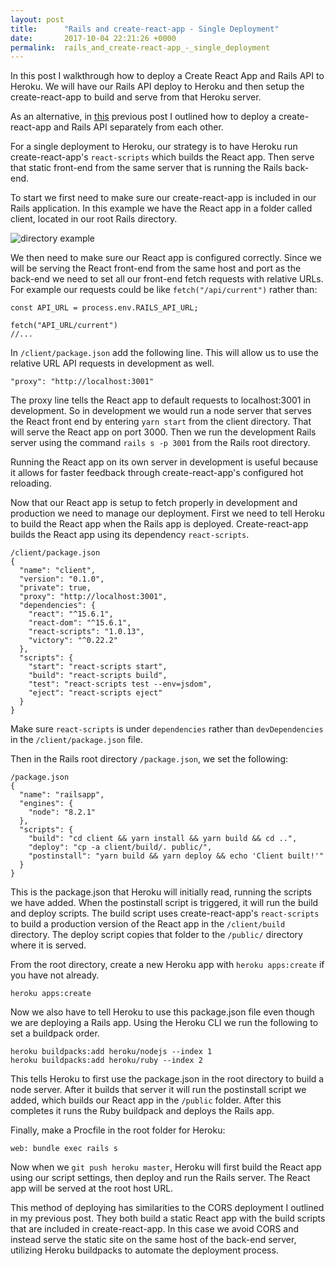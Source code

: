 ```yaml
---
layout: post
title:      "Rails and create-react-app - Single Deployment"
date:       2017-10-04 22:21:26 +0000
permalink:  rails_and_create-react-app_-_single_deployment
---
```



In this post I walkthrough how to deploy a Create React App and Rails API to Heroku. We will have our Rails API deploy to Heroku and then setup the create-react-app to build and serve from that Heroku server.

As an alternative, in [this](https://andrewjford.github.io/2017/09/28/rails_and_create-react-app_-_cors_deployment/) previous post I outlined how to deploy a create-react-app and Rails API separately from each other.

For a single deployment to Heroku, our strategy is to have Heroku run create-react-app's `react-scripts` which builds the React app. Then serve that static front-end from the same server that is running the Rails back-end.

To start we first need to make sure our create-react-app is included in our Rails application. In this example we have the React app in a folder called client, located in our root Rails directory.

![directory example](https://images.imgbox.com/8e/6c/w2167rhQ_o.png)

We then need to make sure our React app is configured correctly. Since we will be serving the React front-end from the same host and port as the back-end we need to set all our front-end fetch requests with relative URLs. For example our requests could be like `fetch("/api/current")` rather than:

```
const API_URL = process.env.RAILS_API_URL;

fetch("API_URL/current")
//...
```

In `/client/package.json` add the following line. This will allow us to use the relative URL API requests in development as well.

```
"proxy": "http://localhost:3001"
```

The proxy line tells the React app to default requests to localhost:3001 in development. So in development we would run a node server that serves the React front end by entering `yarn start` from the client directory. That will serve the React app on port 3000. Then we run the development Rails server using the command `rails s -p 3001` from the Rails root directory.

Running the React app on its own server in development is useful because it allows for faster feedback through create-react-app's configured hot reloading.

Now that our React app is setup to fetch properly in development and production we need to manage our deployment. First we need to tell Heroku to build the React app when the Rails app is deployed. Create-react-app builds the React app using its dependency `react-scripts`.

```
/client/package.json
{
  "name": "client",
  "version": "0.1.0",
  "private": true,
  "proxy": "http://localhost:3001",
  "dependencies": {
    "react": "^15.6.1",
    "react-dom": "^15.6.1",
    "react-scripts": "1.0.13",
    "victory": "^0.22.2"
  },
  "scripts": {
    "start": "react-scripts start",
    "build": "react-scripts build",
    "test": "react-scripts test --env=jsdom",
    "eject": "react-scripts eject"
  }
}
```

Make sure `react-scripts` is under `dependencies` rather than `devDependencies` in the `/client/package.json` file.

Then in the Rails root directory `/package.json`, we set the following:

```
/package.json
{
  "name": "railsapp",
  "engines": {
    "node": "8.2.1"
  },
  "scripts": {
    "build": "cd client && yarn install && yarn build && cd ..",
    "deploy": "cp -a client/build/. public/",
    "postinstall": "yarn build && yarn deploy && echo 'Client built!'"
  }
}
```

This is the package.json that Heroku will initially read, running the scripts we have added. When the postinstall script is triggered, it will run the build and deploy scripts. The build script uses create-react-app's `react-scripts` to build a production version of the React app in the `/client/build` directory. The deploy script copies that folder to the `/public/` directory where it is served.

From the root directory, create a new Heroku app with `heroku apps:create` if you have not already.

```
heroku apps:create
```

Now we also have to tell Heroku to use this package.json file even though we are deploying a Rails app. Using the Heroku CLI we run the following to set a buildpack order.

```
heroku buildpacks:add heroku/nodejs --index 1
heroku buildpacks:add heroku/ruby --index 2
```

This tells Heroku to first use the package.json in the root directory to build a node server. After it builds that server it will run the postinstall script we added, which builds our React app in the `/public` folder. After this completes it runs the Ruby buildpack and deploys the Rails app.

Finally, make a Procfile in the root folder for Heroku:

```
web: bundle exec rails s
```

Now when we `git push heroku master`, Heroku will first build the React app using our script settings, then deploy and run the Rails server. The React app will be served at the root host URL.

This method of deploying has similarities to the CORS deployment I outlined in my previous post. They both build a static React app with the build scripts that are included in create-react-app. In this case we avoid CORS and instead serve the static site on the same host of the back-end server, utilizing Heroku buildpacks to automate the deployment process.

